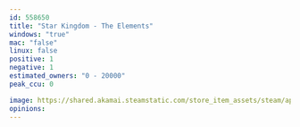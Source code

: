 ```yaml
---
id: 558650
title: "Star Kingdom - The Elements"
windows: "true"
mac: "false"
linux: false
positive: 1
negative: 1
estimated_owners: "0 - 20000"
peak_ccu: 0

image: https://shared.akamai.steamstatic.com/store_item_assets/steam/apps/558650/header.jpg?t=1585850374
opinions:
---
```

